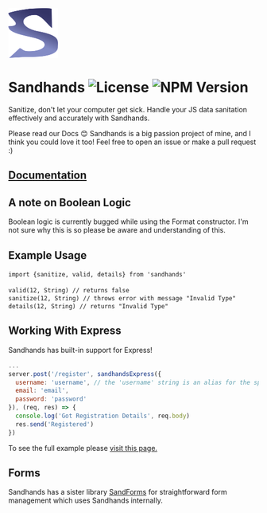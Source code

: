 <img src="https://raw.githubusercontent.com/l1lith/Sandhands/master/logo/no-background.svg?sanitize=true" width="100" height="100">

# Sandhands ![License](https://img.shields.io/badge/license-MIT-blue.svg) ![NPM Version](https://img.shields.io/npm/v/sandhands.svg?style=flat)
Sanitize, don't let your computer get sick. Handle your JS data sanitation effectively and accurately with Sandhands.

Please read our Docs 😊 Sandhands is a big passion project of mine, and I think you could love it too! Feel free to open an issue or make a pull request :)

## [Documentation](https://l1lith.github.io/Sandhands/home)

## A note on Boolean Logic
Boolean logic is currently bugged while using the Format constructor. I'm not sure why this is so please be aware and understanding of this.

## Example Usage
```
import {sanitize, valid, details} from 'sandhands'

valid(12, String) // returns false
sanitize(12, String) // throws error with message "Invalid Type"
details(12, String) // returns "Invalid Type"
```

## Working With Express
Sandhands has built-in support for Express!
```js
...
server.post('/register', sandhandsExpress({
  username: 'username', // the 'username' string is an alias for the special username custom format. See here for a list of existing custom formats https://github.com/L1lith/Sandhands/blob/master/source/customFormats.js
  email: 'email',
  password: 'password'
}), (req, res) => {
  console.log('Got Registration Details', req.body)
  res.send('Registered')
})
```
To see the full example please [visit this page.](https://l1lith.github.io/Sandhands/methods.html#sandhands-express)

## Forms
Sandhands has a sister library [SandForms](https://github.com/L1lith/SandForms) for straightforward form management which uses Sandhands internally.
